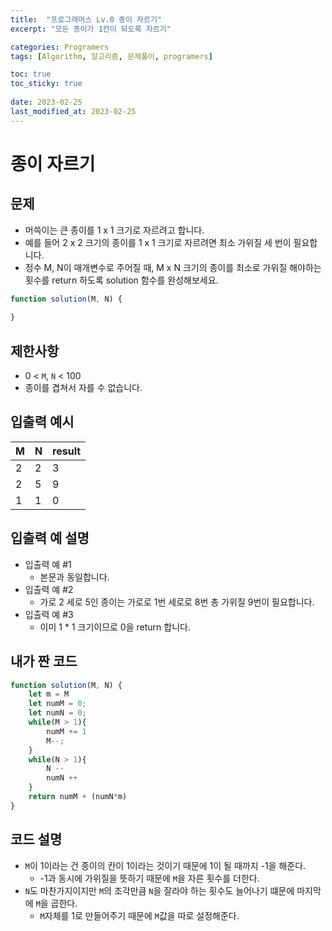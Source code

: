```yaml
---
title:  "프로그래머스 Lv.0 종이 자르기"
excerpt: "모든 종이가 1칸이 되도록 자르기"

categories: Programers
tags: [Algorithm, 알고리즘, 문제풀이, programers]

toc: true
toc_sticky: true
 
date: 2023-02-25
last_modified_at: 2023-02-25
---
```

# 종이 자르기
## 문제
- 머쓱이는 큰 종이를 1 x 1 크기로 자르려고 합니다.
- 예를 들어 2 x 2 크기의 종이를 1 x 1 크기로 자르려면 최소 가위질 세 번이 필요합니다.
- 정수 M, N이 매개변수로 주어질 때, M x N 크기의 종이를 최소로 가위질 해야하는 횟수를 return 하도록 solution 함수를 완성해보세요.


```js
function solution(M, N) {
    
}
```


## 제한사항
- 0 < `M`, `N` < 100
- 종이를 겹쳐서 자를 수 없습니다.

## 입출력 예시

M|N|result
---|---|---
2|2|3
2|5|9
1|1|0


## 입출력 예 설명
- 입출력 예 #1
  - 본문과 동일합니다.
- 입출력 예 #2
  - 가로 2 세로 5인 종이는 가로로 1번 세로로 8번 총 가위질 9번이 필요합니다.
- 입출력 예 #3
  - 이미 1 * 1 크기이므로 0을 return 합니다.


## 내가 짠 코드
```js
function solution(M, N) {
    let m = M
    let numM = 0;
    let numN = 0;
    while(M > 1){ 
        numM += 1 
        M--; 
    }
    while(N > 1){
        N --
        numN ++
    }
    return numM + (numN*m)
}
```

## 코드 설명
- `M`이 1이라는 건 종이의 칸이 1이라는 것이기 때문에 1이 될 때까지 -1을 해준다.
  - -1과 동시에 가위질을 뜻하기 때문에 `M`을 자른 횟수를 더한다.
- `N`도 마찬가지이지만 `M`의 조각만큼 `N`을 잘라야 하는 횟수도 늘어나기 떄문에 마지막에 `M`을 곱한다.
  - `M`자체를 1로 만들어주기 때문에 `M`값을 따로 설정해준다.